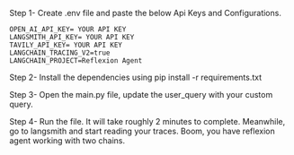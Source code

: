 Step 1- Create .env file and paste the below Api Keys and Configurations.

    OPEN_AI_API_KEY= YOUR API KEY
    LANGSMITH_API_KEY= YOUR API KEY
    TAVILY_API_KEY= YOUR API KEY
    LANGCHAIN_TRACING_V2=true
    LANGCHAIN_PROJECT=Reflexion Agent

Step 2- Install the dependencies using
    pip install -r requirements.txt

Step 3- Open the main.py file, update the user_query with your custom query.

Step 4- Run the file. It will take roughly 2 minutes to complete.
    Meanwhile, go to langsmith and start reading your traces.
    Boom, you have reflexion agent working with two chains.